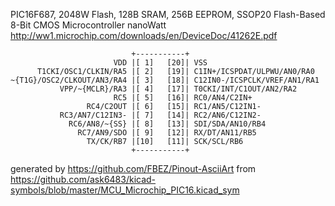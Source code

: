PIC16F687, 2048W Flash, 128B SRAM, 256B EEPROM, SSOP20
Flash-Based 8-Bit CMOS Microcontroller nanoWatt
http://ww1.microchip.com/downloads/en/DeviceDoc/41262E.pdf


	                           +-----------+
	                       VDD |[ 1]   [20]| VSS
	      T1CKI/OSC1/CLKIN/RA5 |[ 2]   [19]| C1IN+/ICSPDAT/ULPWU/AN0/RA0
	~{T1G}/OSC2/CLKOUT/AN3/RA4 |[ 3]   [18]| C12IN0-/ICSPCLK/VREF/AN1/RA1
	           VPP/~{MCLR}/RA3 |[ 4]   [17]| T0CKI/INT/C1OUT/AN2/RA2
	                       RC5 |[ 5]   [16]| RC0/AN4/C2IN+
	                 RC4/C2OUT |[ 6]   [15]| RC1/AN5/C12IN1-
	           RC3/AN7/C12IN3- |[ 7]   [14]| RC2/AN6/C12IN2-
	             RC6/AN8/~{SS} |[ 8]   [13]| SDI/SDA/AN10/RB4
	               RC7/AN9/SDO |[ 9]   [12]| RX/DT/AN11/RB5
	                 TX/CK/RB7 |[10]   [11]| SCK/SCL/RB6
	                           +-----------+


generated by https://github.com/FBEZ/Pinout-AsciiArt from https://github.com/ask6483/kicad-symbols/blob/master/MCU_Microchip_PIC16.kicad_sym